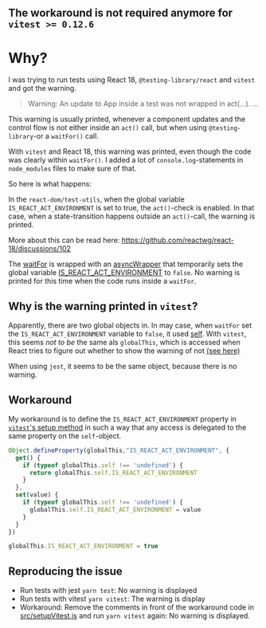 ## The workaround is not required anymore for `vitest >= 0.12.6`

# Why?

I was trying to run tests using React 18, `@testing-library/react` and `vitest`
and got the warning.

> Warning: An update to App inside a test was not wrapped in act(...).
> ...

This warning is usually printed, whenever a component updates and the control
flow is not either inside an `act()` call, but when using `@testing-library`-or a `waitFor()` call.

With `vitest` and React 18, this warning was printed, even though the code
was clearly within `waitFor()`. I added a lot of `console.log`-statements in
`node_modules` files to make sure of that.

So here is what happens:

In the `react-dom/test-utils`, when the global variable `IS_REACT_ACT_ENVIRONMENT` is set to true, the `act()`-check is enabled.
In that case, when a state-transition happens outside an `act()`-call, the warning is printed.

More about this can be read here: https://github.com/reactwg/react-18/discussions/102

The [waitFor](https://github.com/testing-library/dom-testing-library/blob/11fc7731e5081fd0994bf2da84d688fdb592eda7/src/wait-for.js#L190-L197)
is wrapped with an [asyncWrapper](https://github.com/testing-library/react-testing-library/blob/c8c93f83228a68a270583c139972e79b1812b7d3/src/pure.js#L22-L30)
that temporarily sets the global variable [IS_REACT_ACT_ENVIRONMENT](https://github.com/testing-library/react-testing-library/blob/c8c93f83228a68a270583c139972e79b1812b7d3/src/act-compat.js#L23)
to `false`. No warning is printed for this time when the code runs inside a `waitFor`.

## Why is the warning printed in `vitest`?

Apparently, there are two global objects in. In may case, when `waitFor` set the `IS_REACT_ACT_ENVIRONMENT` variable to `false`,
it used [self](https://github.com/testing-library/react-testing-library/blob/c8c93f83228a68a270583c139972e79b1812b7d3/src/act-compat.js#L7).
With `vitest`, this seems *not to be* the same als `globalThis`, which is accessed when React tries to figure out whether to show
the warning of not [(see here)](https://github.com/facebook/react/blob/d5b6b4b865ebf13a1eaf2342d623101056e5e197/packages/react-reconciler/src/ReactFiberAct.old.js#L44)

When using `jest`, it seems to be the same object, because there is no warning.

## Workaround

My workaround is to define the `IS_REACT_ACT_ENVIRONMENT` property in [`vitest`'s setup method](src/setupVitest.js) in such a way
that any access is delegated to the same property on the `self`-object.

```js
Object.defineProperty(globalThis,"IS_REACT_ACT_ENVIRONMENT", {
  get() {
    if (typeof globalThis.self !== 'undefined') {
      return globalThis.self.IS_REACT_ACT_ENVIRONMENT
    }
  },
  set(value) {
    if (typeof globalThis.self !== 'undefined') {
      globalThis.self.IS_REACT_ACT_ENVIRONMENT = value
    }
  }
})

globalThis.IS_REACT_ACT_ENVIRONMENT = true
```

## Reproducing the issue

* Run tests with jest `yarn test`: No warning is displayed
* Run tests with vitest `yarn vitest`: The warning is display
* Workaround: Remove the comments in front of the workaround code in [src/setupVitest.js](src/setupVitest.js)
  and run `yarn vitest` again: No warning is displayed.

